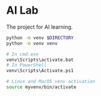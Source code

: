 # AI Lab

The project for AI learning.

```bash
python -m venv $DIRECTORY
python -m venv venv

# In cmd.exe
venv\Scripts\activate.bat
# In PowerShell
venv\Scripts\Activate.ps1

# Linux and MacOS venv activation
source myvenv/bin/activate
```

